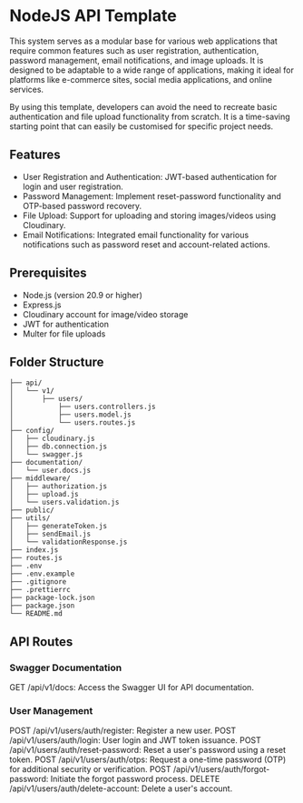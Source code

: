 # NodeJS API Template
This system serves as a modular base for various web applications that require common features such as user registration, authentication, password management, email notifications, and image uploads. It is designed to be adaptable to a wide range of applications, making it ideal for platforms like e-commerce sites, social media applications, and online services.

By using this template, developers can avoid the need to recreate basic authentication and file upload functionality from scratch. It is a time-saving starting point that can easily be customised for specific project needs.

## Features
- User Registration and Authentication: JWT-based authentication for login and user registration.
- Password Management: Implement reset-password functionality and OTP-based password recovery.
- File Upload: Support for uploading and storing images/videos using Cloudinary.
- Email Notifications: Integrated email functionality for various notifications such as password reset and account-related actions.


## Prerequisites
- Node.js (version 20.9 or higher)
- Express.js
- Cloudinary account for image/video storage
- JWT for authentication
- Multer for file uploads

## Folder Structure
```
├── api/
│   └── v1/
│       ├── users/
│           ├── users.controllers.js
│           ├── users.model.js
│           └── users.routes.js
├── config/
│   ├── cloudinary.js
│   ├── db.connection.js
│   └── swagger.js
├── documentation/
│   └── user.docs.js
├── middleware/
│   ├── authorization.js
│   ├── upload.js
│   └── users.validation.js
├── public/
├── utils/
│   ├── generateToken.js
│   ├── sendEmail.js
│   └── validationResponse.js
├── index.js
├── routes.js
├── .env
├── .env.example
├── .gitignore
├── .prettierrc
├── package-lock.json
├── package.json
└── README.md
```

## API Routes

### Swagger Documentation
GET /api/v1/docs: Access the Swagger UI for API documentation.

### User Management
POST /api/v1/users/auth/register: Register a new user.
POST /api/v1/users/auth/login: User login and JWT token issuance.
POST /api/v1/users/auth/reset-password: Reset a user's password using a reset token.
POST /api/v1/users/auth/otps: Request a one-time password (OTP) for additional security or verification.
POST /api/v1/users/auth/forgot-password: Initiate the forgot password process.
DELETE /api/v1/users/auth/delete-account: Delete a user's account.

